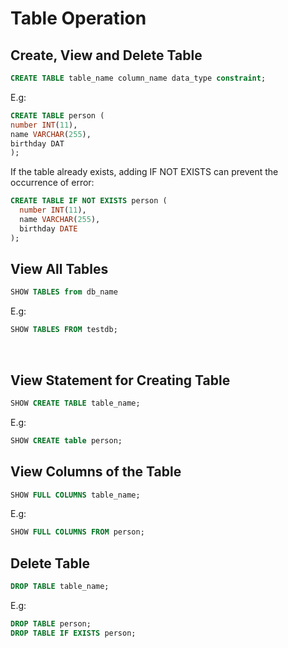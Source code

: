 # Table Operation

## Create, View and Delete Table
```SQL
CREATE TABLE table_name column_name data_type constraint;
```

E.g:
```SQL
CREATE TABLE person (
number INT(11),
name VARCHAR(255),
birthday DAT
);
```

If the table already exists, adding IF NOT EXISTS can prevent the occurrence of error:
```SQL
CREATE TABLE IF NOT EXISTS person (
  number INT(11),
  name VARCHAR(255),
  birthday DATE
);
```

## View All Tables
```SQL
SHOW TABLES from db_name
```
E.g:
```SQL
SHOW TABLES FROM testdb;
```
<br>

## View Statement for Creating Table
```SQL
SHOW CREATE TABLE table_name;
```
E.g:
```SQL
SHOW CREATE table person;
```

## View Columns of the Table
```SQL
SHOW FULL COLUMNS table_name;
```

E.g:
```SQL
SHOW FULL COLUMNS FROM person;
```
## Delete Table
```SQL
DROP TABLE table_name;
```
E.g:
```SQL
DROP TABLE person;
DROP TABLE IF EXISTS person;
```
